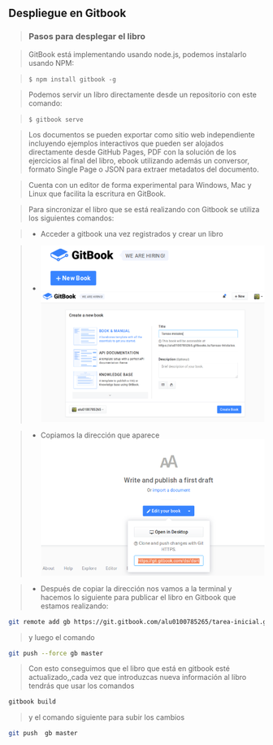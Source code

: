  ## Despliegue en Gitbook 
> ### Pasos para desplegar el libro

>  GitBook está implementando usando node.js, podemos instalarlo usando NPM:

> ```$ npm install gitbook -g```

> Podemos servir un libro directamente desde un repositorio con este comando:

> ```$ gitbook serve ```

> Los documentos se pueden exportar como sitio web independiente incluyendo ejemplos interactivos que pueden ser alojados directamente desde GitHub Pages, 
PDF con la solución de los ejercicios al final del libro, ebook utilizando además un conversor, formato Single Page o JSON 
para extraer metadatos del documento.

> Cuenta con un editor de forma experimental para Windows, Mac y Linux que facilita la escritura en GitBook.
  
> Para sincronizar el libro que se está realizando con Gitbook se utiliza los siguientes comandos:

> * Acceder a gitbook una vez registrados y crear un libro

> * ![](../../imagenes/6.PNG) 
>   ![](../../imagenes/7.PNG)
 
> * Copiamos la dirección que aparece
> ![](../../imagenes/8.PNG)

> * Después de copiar la dirección nos vamos a la terminal y hacemos lo siguiente para publicar el libro en Gitbook que estamos realizando:

```bash
git remote add gb https://git.gitbook.com/alu0100785265/tarea-inicial.git

```
> y luego el comando 

```bash 
git push --force gb master

```
> Con esto conseguimos que el libro que está en gitbook esté actualizado,,cada vez que introduzcas nueva información al libro tendrás 
que usar los comandos 

```bash 
gitbook build

```

> y el comando siguiente para subir los cambios

```bash 
git push  gb master

```


